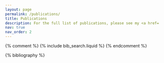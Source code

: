 ```yaml
---
layout: page
permalink: /publications/
title: Publications
description: For the full list of publications, please see my <a href='https://scholar.google.com/citations?user=YRe0ruYAAAAJ&hl=en'>Google Scholar</a> profile. The publications below are listed in author order, with my name underlined to indicate my contribution.
nav: true
nav_order: 2
---
```


<!-- _pages/publications.md -->

<!-- Bibsearch Feature -->

{% comment %}
{% include bib_search.liquid %}
{% endcomment %}

<div class="publications">

{% bibliography %}

</div>
